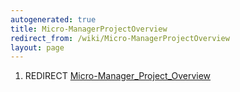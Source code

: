 ```yaml
---
autogenerated: true
title: Micro-ManagerProjectOverview
redirect_from: /wiki/Micro-ManagerProjectOverview
layout: page
---
```


1.  REDIRECT
    [Micro-Manager\_Project\_Overview](Micro-Manager_Project_Overview)
